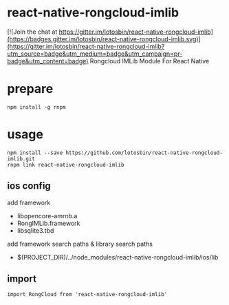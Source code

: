 # react-native-rongcloud-imlib

[![Join the chat at https://gitter.im/lotosbin/react-native-rongcloud-imlib](https://badges.gitter.im/lotosbin/react-native-rongcloud-imlib.svg)](https://gitter.im/lotosbin/react-native-rongcloud-imlib?utm_source=badge&utm_medium=badge&utm_campaign=pr-badge&utm_content=badge)
Rongcloud IMLib Module For React Native
# prepare
```
npm install -g rnpm
```
# usage
```
npm install --save https://github.com/lotosbin/react-native-rongcloud-imlib.git
rnpm link react-native-rongcloud-imlib
```
## ios config
add framework
- libopencore-amrnb.a
- RongIMLib.framework
- libsqlite3.tbd

add framework search paths & library search paths
- $(PROJECT_DIR)/../node_modules/react-native-rongcloud-imlib/ios/lib

## import
```
import RongCloud from 'react-native-rongcloud-imlib'
```
```

```
